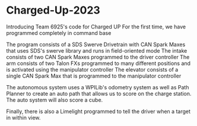 # Charged-Up-2023
Introducing Team 6925's code for Charged UP
For the first time, we have programmed completely in command base

The program consists of a SDS Swerve Drivetrain with CAN Spark Maxes that uses SDS's swerve library and runs in field-oriented mode
The intake consists of two CAN Spark Maxes programmed to the driver controller
The arm consists of two Talon FXs programmed to many different positions and is activated using the manipulator controller
The elevator consists of a single CAN Spark Max that is programmed to the manipulator controller

The autonomous system uses a WPILib's odometry system as well as Path Planner to create an auto path that allows us to score on the charge station. The auto system will also score a cube.

Finally, there is also a Limelight programmed to tell the driver when a target in within view.

